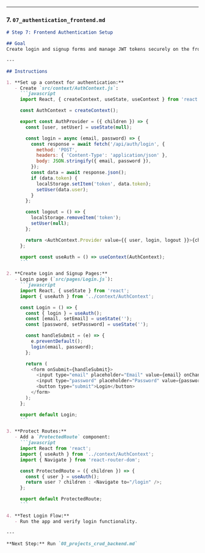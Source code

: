 
---

### **7. `07_authentication_frontend.md`**
```markdown
# Step 7: Frontend Authentication Setup

## Goal
Create login and signup forms and manage JWT tokens securely on the frontend.

---

## Instructions

1. **Set up a context for authentication:**
   - Create `src/context/AuthContext.js`:
     ```javascript
     import React, { createContext, useState, useContext } from 'react';

     const AuthContext = createContext();

     export const AuthProvider = ({ children }) => {
       const [user, setUser] = useState(null);

       const login = async (email, password) => {
         const response = await fetch('/api/auth/login', {
           method: 'POST',
           headers: { 'Content-Type': 'application/json' },
           body: JSON.stringify({ email, password }),
         });
         const data = await response.json();
         if (data.token) {
           localStorage.setItem('token', data.token);
           setUser(data.user);
         }
       };

       const logout = () => {
         localStorage.removeItem('token');
         setUser(null);
       };

       return <AuthContext.Provider value={{ user, login, logout }}>{children}</AuthContext.Provider>;
     };

     export const useAuth = () => useContext(AuthContext);
     ```

2. **Create Login and Signup Pages:**
   - Login page (`src/pages/Login.js`):
     ```javascript
     import React, { useState } from 'react';
     import { useAuth } from '../context/AuthContext';

     const Login = () => {
       const { login } = useAuth();
       const [email, setEmail] = useState('');
       const [password, setPassword] = useState('');

       const handleSubmit = (e) => {
         e.preventDefault();
         login(email, password);
       };

       return (
         <form onSubmit={handleSubmit}>
           <input type="email" placeholder="Email" value={email} onChange={(e) => setEmail(e.target.value)} />
           <input type="password" placeholder="Password" value={password} onChange={(e) => setPassword(e.target.value)} />
           <button type="submit">Login</button>
         </form>
       );
     };

     export default Login;
     ```

3. **Protect Routes:**
   - Add a `ProtectedRoute` component:
     ```javascript
     import React from 'react';
     import { useAuth } from '../context/AuthContext';
     import { Navigate } from 'react-router-dom';

     const ProtectedRoute = ({ children }) => {
       const { user } = useAuth();
       return user ? children : <Navigate to="/login" />;
     };

     export default ProtectedRoute;
     ```

4. **Test Login Flow:**
   - Run the app and verify login functionality.

---

**Next Step:** Run `08_projects_crud_backend.md`
